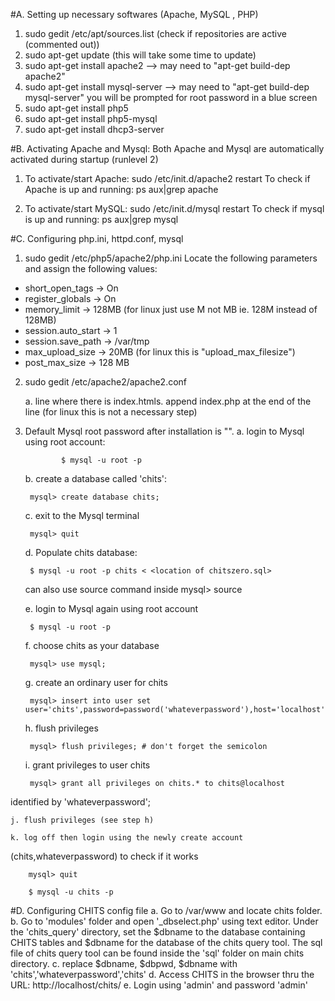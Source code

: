 #A. Setting up necessary softwares (Apache, MySQL , PHP)

1. sudo gedit /etc/apt/sources.list (check if repositories are active
(commented out))
2. sudo apt-get update (this will take some time to update)
3. sudo apt-get install apache2 --> may need to "apt-get build-dep apache2"
4. sudo apt-get install mysql-server  --> may need to "apt-get build-dep mysql-server"
	you will be prompted for root password in a blue screen
5. sudo apt-get install php5
6. sudo apt-get install php5-mysql
7. sudo apt-get install dhcp3-server

#B. Activating Apache and Mysql:
Both Apache and Mysql are automatically activated during startup
(runlevel 2)
1. To activate/start Apache: sudo /etc/init.d/apache2 restart
   To check if Apache is up and running: ps aux|grep apache

2. To activate/start MySQL: sudo /etc/init.d/mysql restart
   To check if mysql is up and running: ps aux|grep mysql


#C. Configuring php.ini, httpd.conf, mysql

1. sudo gedit /etc/php5/apache2/php.ini
   Locate the following parameters and assign the following values:

- short_open_tags -> On
- register_globals -> On
- memory_limit -> 128MB (for linux just use M not MB ie. 128M instead of 128MB)
- session.auto_start -> 1
- session.save_path -> /var/tmp
- max_upload_size -> 20MB (for linux this is "upload_max_filesize")
- post_max_size -> 128 MB

2. sudo gedit /etc/apache2/apache2.conf

    a. line where there is index.htmls. append index.php at the end of
the line (for linux this is not a necessary step)

3. Default Mysql root password after installation is "".
    a. login to Mysql using root account:

               $ mysql -u root -p

    b. create a database called 'chits':

        mysql> create database chits;

    c. exit to the Mysql terminal

        mysql> quit

    d. Populate chits database:

        $ mysql -u root -p chits < <location of chitszero.sql>
	
	can also use source command inside mysql> source <location of chitszero.sql>

    e. login to Mysql again using root account

        $ mysql -u root -p

    f. choose chits as your database

        mysql> use mysql;

    g. create an ordinary user for chits

        mysql> insert into user set user='chits',password=password('whateverpassword'),host='localhost';

    h. flush privileges

        mysql> flush privileges; # don't forget the semicolon

    i. grant privileges to user chits

        mysql> grant all privileges on chits.* to chits@localhost
identified by 'whateverpassword';

    j. flush privileges (see step h)

    k. log off then login using the newly create account
(chits,whateverpassword) to check if it works

        mysql> quit

        $ mysql -u chits -p

#D. Configuring CHITS config file
    a. Go to /var/www and locate chits folder.
    b. Go to 'modules' folder and open '_dbselect.php' using text editor. Under the 'chits_query' directory, set the $dbname to the database containing CHITS tables and $dbname for the database of the chits query tool. The sql file of chits query tool can be found inside the 'sql' folder on main chits directory.
    c. replace $dbname, $dbpwd, $dbname with 'chits','whateverpassword','chits'
    d. Access CHITS in the browser thru the URL: http://localhost/chits/
    e. Login using 'admin' and password 'admin'

